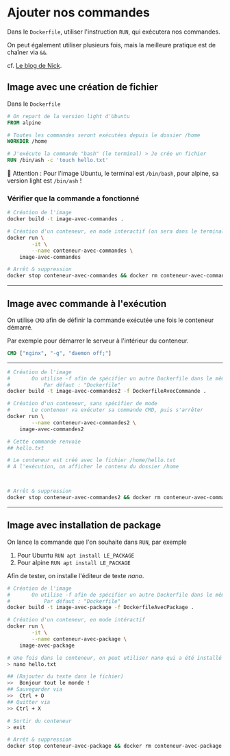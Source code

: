 # Ajouter nos commandes

Dans le `Dockerfile`, utiliser l'instruction `RUN`, qui exécutera nos commandes.

On peut également utiliser plusieurs fois, mais la meilleure pratique est de chaîner via `&&`.

cf. [Le blog de Nick](https://nickjanetakis.com/blog/docker-tip-3-chain-your-docker-run-instructions-to-shrink-your-images).

## Image avec une création de fichier

Dans le `Dockerfile`

```Dockerfile
# On repart de la version light d'Ubuntu
FROM alpine

# Toutes les commandes seront exécutées depuis le dossier /home
WORKDIR /home

# J'exécute la commande "bash" (le terminal) > Je crée un fichier
RUN /bin/ash -c 'touch hello.txt'
```

🚨 Attention : Pour l'image Ubuntu, le terminal est `/bin/bash`, pour alpine, sa version light est `/bin/ash` !

### Vérifier que la commande a fonctionné

```bash
# Création de l'image
docker build -t image-avec-commandes .

# Création d'un conteneur, en mode interactif (on sera dans le terminal DU CONTENEUR lors du démarrage)
docker run \
        -it \
        --name conteneur-avec-commandes \
    image-avec-commandes

# Arrêt & suppression
docker stop conteneur-avec-commandes && docker rm conteneur-avec-commandes
```

---

## Image avec commande à l'exécution

On utilise `CMD` afin de définir la commande exécutée une fois le conteneur démarré.

Par exemple pour démarrer le serveur à l'intérieur du conteneur.

```Dockerfile
CMD ["nginx", "-g", "daemon off;"]
```

---

```bash
# Création de l'image
#       On utilise -f afin de spécifier un autre Dockerfile dans le même dossier
#           Par défaut : "Dockerfile"
docker build -t image-avec-commandes2 -f DockerfileAvecCommande .

# Création d'un conteneur, sans spécifier de mode
#       Le conteneur va exécuter sa commande CMD, puis s'arrêter
docker run \
        --name conteneur-avec-commandes2 \
    image-avec-commandes2

# Cette commande renvoie
## hello.txt

# Le conteneur est créé avec le fichier /home/hello.txt
# A l'exécution, on afficher le contenu du dossier /home



# Arrêt & suppression
docker stop conteneur-avec-commandes2 && docker rm conteneur-avec-commandes2
```

---

## Image avec installation de package

On lance la commande que l'on souhaite dans `RUN`, par exemple

1. Pour Ubuntu `RUN apt install LE_PACKAGE`
2. Pour alpine `RUN apt install LE_PACKAGE`

Afin de tester, on installe l'éditeur de texte *nano*.

```bash
# Création de l'image
#       On utilise -f afin de spécifier un autre Dockerfile dans le même dossier
#           Par défaut : "Dockerfile"
docker build -t image-avec-package -f DockerfileAvecPackage .

# Création d'un conteneur, en mode intéractif
docker run \
        -it \
        --name conteneur-avec-package \
    image-avec-package

# Une fois dans le conteneur, on peut utiliser nano qui a été installé lors du build
> nano hello.txt

## (Rajouter du texte dans le fichier)
>>  Bonjour tout le monde !
## Sauvegarder via
>>  Ctrl + O
## Quitter via 
>> Ctrl + X

# Sortir du conteneur
> exit

# Arrêt & suppression
docker stop conteneur-avec-package && docker rm conteneur-avec-package
```
